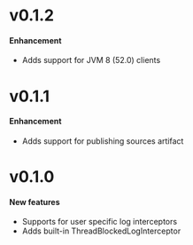 
# v0.1.2
#### Enhancement
  - Adds support for JVM 8 (52.0) clients


# v0.1.1
#### Enhancement 
  - Adds support for publishing sources artifact

# v0.1.0
#### New features
  - Supports for user specific log interceptors
  - Adds built-in ThreadBlockedLogInterceptor 
